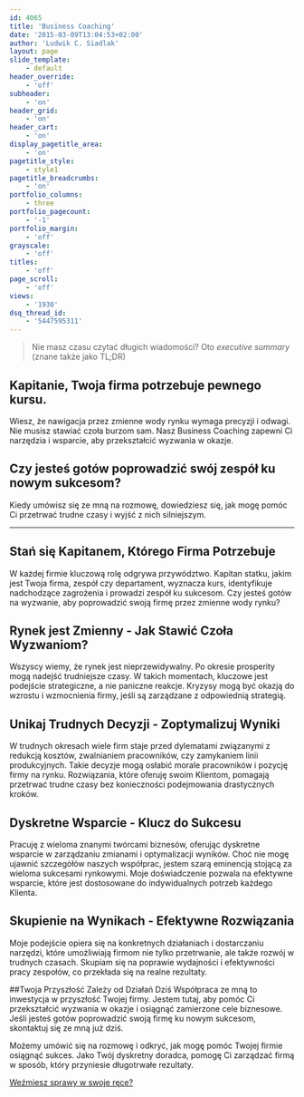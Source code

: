 ```yaml
---
id: 4065
title: 'Business Coaching'
date: '2015-03-09T13:04:53+02:00'
author: 'Ludwik C. Siadlak'
layout: page
slide_template:
    - default
header_override:
    - 'off'
subheader:
    - 'on'
header_grid:
    - 'on'
header_cart:
    - 'on'
display_pagetitle_area:
    - 'on'
pagetitle_style:
    - style1
pagetitle_breadcrumbs:
    - 'on'
portfolio_columns:
    - three
portfolio_pagecount:
    - '-1'
portfolio_margin:
    - 'off'
grayscale:
    - 'off'
titles:
    - 'off'
page_scroll:
    - 'off'
views:
    - '1930'
dsq_thread_id:
    - '5447595311'
---
```



> Nie masz czasu czytać długich wiadomości? Oto *executive summary* (znane także jako TL;DR) 


## Kapitanie, Twoja firma potrzebuje pewnego kursu. 

Wiesz, że nawigacja przez zmienne wody rynku wymaga precyzji i odwagi. Nie musisz stawiać czoła burzom sam. Nasz Business Coaching zapewni Ci narzędzia i wsparcie, aby przekształcić wyzwania w okazje.

## Czy jesteś gotów poprowadzić swój zespół ku nowym sukcesom? 

Kiedy umówisz się ze mną na rozmowę, dowiedziesz się, jak mogę pomóc Ci przetrwać trudne czasy i wyjść z nich silniejszym. 

---


## Stań się Kapitanem, Którego Firma Potrzebuje
W każdej firmie kluczową rolę odgrywa przywództwo. Kapitan statku, jakim jest Twoja firma, zespół czy departament, wyznacza kurs, identyfikuje nadchodzące zagrożenia i prowadzi zespół ku sukcesom. Czy jesteś gotów na wyzwanie, aby poprowadzić swoją firmę przez zmienne wody rynku?

## Rynek jest Zmienny - Jak Stawić Czoła Wyzwaniom?
Wszyscy wiemy, że rynek jest nieprzewidywalny. Po okresie prosperity mogą nadejść trudniejsze czasy. W takich momentach, kluczowe jest podejście strategiczne, a nie paniczne reakcje. Kryzysy mogą być okazją do wzrostu i wzmocnienia firmy, jeśli są zarządzane z odpowiednią strategią.

## Unikaj Trudnych Decyzji - Zoptymalizuj Wyniki
W trudnych okresach wiele firm staje przed dylematami związanymi z redukcją kosztów, zwalnianiem pracowników, czy zamykaniem linii produkcyjnych. Takie decyzje mogą osłabić morale pracowników i pozycję firmy na rynku. Rozwiązania, które oferuję swoim Klientom, pomagają przetrwać trudne czasy bez konieczności podejmowania drastycznych kroków.

## Dyskretne Wsparcie - Klucz do Sukcesu
Pracuję z wieloma znanymi twórcami biznesów, oferując dyskretne wsparcie w zarządzaniu zmianami i optymalizacji wyników. Choć nie mogę ujawnić szczegółów naszych współprac, jestem szarą eminencją stojącą za wieloma sukcesami rynkowymi. Moje doświadczenie pozwala na efektywne wsparcie, które jest dostosowane do indywidualnych potrzeb każdego Klienta.

## Skupienie na Wynikach - Efektywne Rozwiązania
Moje podejście opiera się na konkretnych działaniach i dostarczaniu narzędzi, które umożliwiają firmom nie tylko przetrwanie, ale także rozwój w trudnych czasach. Skupiam się na poprawie wydajności i efektywności pracy zespołów, co przekłada się na realne rezultaty.

##Twoja Przyszłość Zależy od Działań Dziś
Współpraca ze mną to inwestycja w przyszłość Twojej firmy. Jestem tutaj, aby pomóc Ci przekształcić wyzwania w okazje i osiągnąć zamierzone cele biznesowe. Jeśli jesteś gotów poprowadzić swoją firmę ku nowym sukcesom, skontaktuj się ze mną już dziś.

Możemy umówić się na rozmowę i odkryć, jak mogę pomóc Twojej firmie osiągnąć sukces. 
Jako Twój dyskretny doradca, pomogę Ci zarządzać firmą w sposób, który przyniesie długotrwałe rezultaty.

[Weźmiesz sprawy w swoje ręce?](https://calendly.com/ludwikc/discovery) 